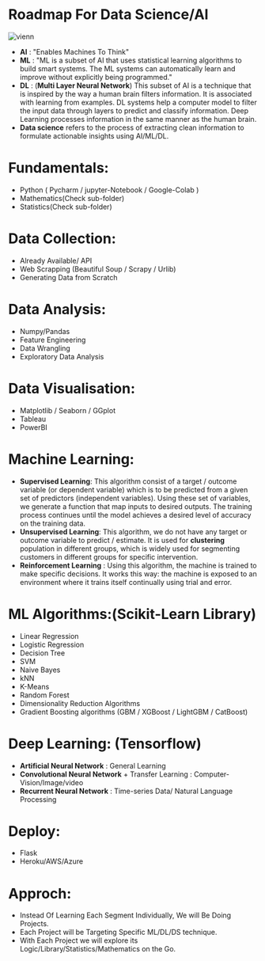 # Roadmap For Data Science/AI
![vienn](https://www.corpnce.com/wp-content/uploads/2019/08/DS_MLRelationship.jpg)

- **AI** : "Enables Machines To Think" 
- **ML** : "ML is a subset of AI that uses statistical learning algorithms to build smart systems. The ML systems can automatically learn and improve without explicitly being programmed."
- **DL** : (**Multi Layer Neural Network**) This subset of AI is a technique that is inspired by the way a human brain filters information. It is associated with learning from examples. DL systems help a computer model to filter the input data through layers to predict and classify information. Deep Learning processes information in the same manner as the human brain.
- **Data science** refers to the process of extracting clean information to formulate actionable insights using AI/ML/DL.

# Fundamentals:
- Python ( Pycharm / jupyter-Notebook / Google-Colab )
- Mathematics(Check sub-folder)
- Statistics(Check sub-folder)

# Data Collection:
- Already Available/ API
- Web Scrapping (Beautiful Soup / Scrapy / Urlib)
- Generating Data from Scratch

# Data Analysis:
- Numpy/Pandas
- Feature Engineering
- Data Wrangling
- Exploratory Data Analysis

# Data Visualisation:
- Matplotlib / Seaborn / GGplot
- Tableau
- PowerBI

# Machine Learning:
- **Supervised Learning**: This algorithm consist of a target / outcome variable (or dependent variable) which is to be predicted from a given set of predictors (independent variables). Using these set of variables, we generate a function that map inputs to desired outputs. The training process continues until the model achieves a desired level of accuracy on the training data.
- **Unsupervised Learning**: This algorithm, we do not have any target or outcome variable to predict / estimate. It is used for **clustering** population in different groups, which is widely used for segmenting customers in different groups for specific intervention.
- **Reinforcement Learning** : Using this algorithm, the machine is trained to make specific decisions. It works this way: the machine is exposed to an environment where it trains itself continually using trial and error.

# ML Algorithms:(Scikit-Learn Library)
- Linear Regression
- Logistic Regression
- Decision Tree
- SVM
- Naive Bayes
- kNN
- K-Means
- Random Forest
- Dimensionality Reduction Algorithms
- Gradient Boosting algorithms (GBM / XGBoost / LightGBM / CatBoost)

# Deep Learning: (Tensorflow)
- **Artificial Neural Network** : General Learning
- **Convolutional Neural Network** + Transfer Learning : Computer-Vision/Image/video
- **Recurrent Neural Network** : Time-series Data/ Natural Language Processing

# Deploy:
- Flask
- Heroku/AWS/Azure

# Approch:
- Instead Of Learning Each Segment Individually, We will Be Doing Projects.
- Each Project will be Targeting Specific ML/DL/DS technique.
- With Each Project we will explore its Logic/Library/Statistics/Mathematics on the Go. 
